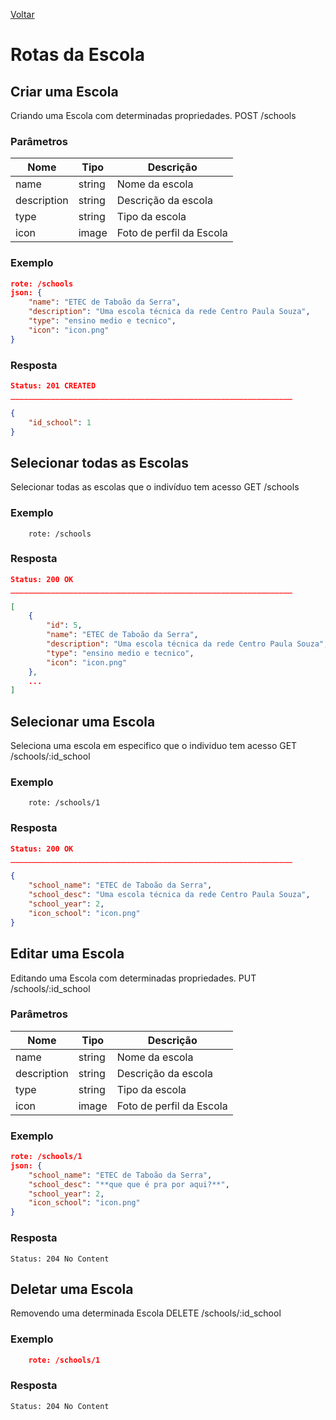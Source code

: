 [Voltar](menu.md)

# Rotas da Escola

## Criar uma Escola <a name="create_school"></a>

Criando uma Escola com determinadas propriedades.
POST /schools

### Parâmetros

| Nome        | Tipo   | Descrição                |
| ----------- | ------ | ------------------------ |
| name        | string | Nome da escola           |
| description | string | Descrição da escola      |
| type        | string | Tipo da escola           |
| icon        | image  | Foto de perfil da Escola |

### Exemplo

```json
rote: /schools
json: {
	"name": "ETEC de Taboão da Serra",
	"description": "Uma escola técnica da rede Centro Paula Souza",
	"type": "ensino medio e tecnico",
	"icon": "icon.png"
}
```

### Resposta

```json
Status: 201 CREATED
_______________________________________________________________

{
    "id_school": 1
}
```

## Selecionar todas as Escolas <a name="select_schools"></a>

Selecionar todas as escolas que o indivíduo tem acesso
GET /schools

### Exemplo

```
	rote: /schools
```

### Resposta

```json
Status: 200 OK
_______________________________________________________________

[
	{
		"id": 5,
		"name": "ETEC de Taboão da Serra",
		"description": "Uma escola técnica da rede Centro Paula Souza",
		"type": "ensino medio e tecnico",
		"icon": "icon.png"
	},
	...
]
```

## Selecionar uma Escola <a name="select_school"></a>

Seleciona uma escola em especifico que o individuo tem acesso
GET /schools/:id_school

### Exemplo

```
	rote: /schools/1
```

### Resposta

```json
Status: 200 OK
_______________________________________________________________

{
	"school_name": "ETEC de Taboão da Serra",
	"school_desc": "Uma escola técnica da rede Centro Paula Souza",
	"school_year": 2,
	"icon_school": "icon.png"
}
```

## Editar uma Escola <a name="edit_school"></a>

Editando uma Escola com determinadas propriedades.
PUT /schools/:id_school

### Parâmetros

| Nome        | Tipo   | Descrição                |
| ----------- | ------ | ------------------------ |
| name        | string | Nome da escola           |
| description | string | Descrição da escola      |
| type        | string | Tipo da escola           |
| icon        | image  | Foto de perfil da Escola |

### Exemplo

```json
rote: /schools/1
json: {
	"school_name": "ETEC de Taboão da Serra",
	"school_desc": "**que que é pra por aqui?**",
	"school_year": 2,
	"icon_school": "icon.png"
}
```

### Resposta

    Status: 204 No Content

## Deletar uma Escola <a name="delete_school"></a>

Removendo uma determinada Escola
DELETE /schools/:id_school

### Exemplo

```json
    rote: /schools/1
```

### Resposta

    Status: 204 No Content